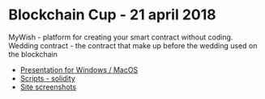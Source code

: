 # Blockchain Cup - 21 april 2018

MyWish - platform for creating your smart contract without coding.
Wedding contract - the contract that make up before the wedding used on the blockchain

* [Presentation for Windows / MacOS](https://github.com/mike-petrov/hackatons/tree/master/Blockchain%20Cup%20-%2021%20april%202018/Presentation)
* [Scripts - solidity](https://github.com/mike-petrov/hackatons/tree/master/Blockchain%20Cup%20-%2021%20april%202018/Scripts)
* [Site screenshots](https://github.com/mike-petrov/hackatons/tree/master/Blockchain%20Cup%20-%2021%20april%202018/Site)